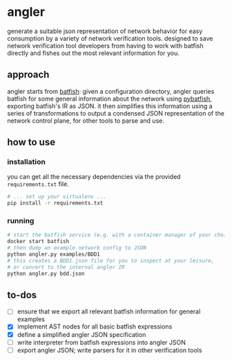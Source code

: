 # angler

generate a suitable json representation of network behavior for easy consumption
by a variety of network verification tools.
designed to save network verification tool developers from having to work with batfish
directly and fishes out the most relevant information for you.

## approach

angler starts from [batfish](https://github.com/batfish/batfish):
given a configuration directory,
angler queries batfish for some general information about the network
using [pybatfish](https://github.com/batfish/pybatfish),
exporting batfish's IR as JSON.
it then simplifies this information using a series of transformations to output
a condensed JSON representation of the network control plane,
for other tools to parse and use.

## how to use

### installation

you can get all the necessary dependencies via the provided `requirements.txt` file.

```sh
# ... set up your virtualenv ...
pip install -r requirements.txt
```

### running

```sh
# start the batfish service (e.g. with a container manager of your choice)
docker start batfish
# then dump an example network config to JSON
python angler.py examples/BDD1
# this creates a BDD1.json file for you to inspect at your leisure,
# or convert to the internal angler IR
python angler.py bdd.json
```

## to-dos

- [ ] ensure that we export all relevant batfish information for general examples
- [x] implement AST nodes for all basic batfish expressions
- [x] define a simplified angler JSON specification
- [ ] write interpreter from batfish expressions into angler JSON
- [ ] export angler JSON; write parsers for it in other verification tools
